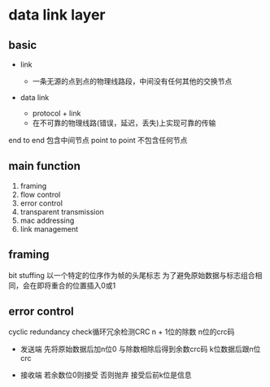 

# data link layer

## basic 
+ link
  + 一条无源的点到点的物理线路段，中间没有任何其他的交换节点

+ data link
  + protocol + link
  + 在不可靠的物理线路(错误，延迟，丢失)上实现可靠的传输

end to end 包含中间节点
point to point 不包含任何节点

## main function

1. framing
2. flow control
3. error control
4. transparent transmission
5. mac addressing
6. link management

## framing
bit stuffing
以一个特定的位序作为帧的头尾标志
为了避免原始数据与标志组合相同，会在即将重合的位置插入0或1

## error control
cyclic redundancy check循环冗余检测CRC
n + 1位的除数
n位的crc码

* 发送端
  先将原始数据后加n位0
  与除数相除后得到余数crc码
  k位数据后跟n位crc

* 接收端
  若余数位0则接受
  否则抛弃
  接受后前k位是信息

